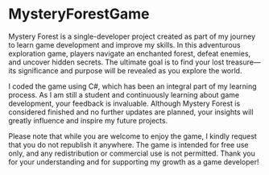 # MysteryForestGame
Mystery Forest is a single-developer project created as part of my journey to learn game development and improve my skills. In this adventurous exploration game, players navigate an enchanted forest, defeat enemies, and uncover hidden secrets. The ultimate goal is to find your lost treasure—its significance and purpose will be revealed as you explore the world.

I coded the game using C#, which has been an integral part of my learning process. As I am still a student and continuously learning about game development, your feedback is invaluable. Although Mystery Forest is considered finished and no further updates are planned, your insights will greatly influence and inspire my future projects.

Please note that while you are welcome to enjoy the game, I kindly request that you do not republish it anywhere. The game is intended for free use only, and any redistribution or commercial use is not permitted. Thank you for your understanding and for supporting my growth as a game developer!

 
